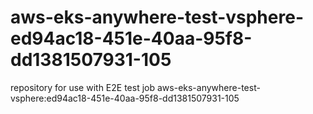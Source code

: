 # aws-eks-anywhere-test-vsphere-ed94ac18-451e-40aa-95f8-dd1381507931-105
repository for use with E2E test job aws-eks-anywhere-test-vsphere:ed94ac18-451e-40aa-95f8-dd1381507931-105
